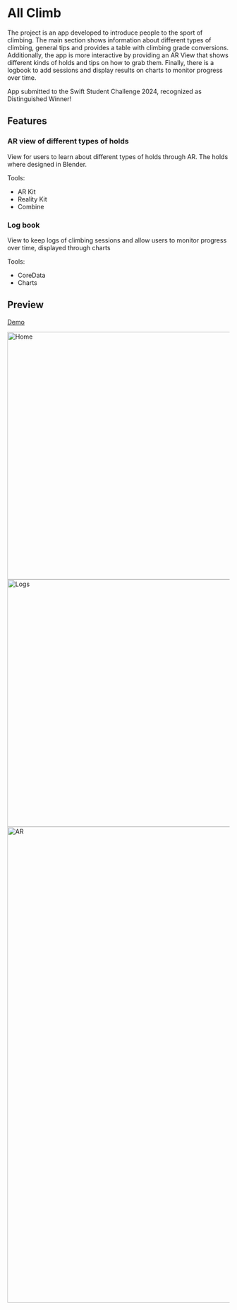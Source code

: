 # All Climb
The project is an app developed to introduce people to the sport of climbing. The main section shows information about different types of climbing, general tips and provides a table with climbing grade conversions. Additionally, the app is more interactive by providing an AR View that shows different kinds of holds and tips on how to grab them. Finally, there is a logbook to add sessions and display results on charts to monitor progress over time.

App submitted to the Swift Student Challenge 2024, recognized as Distinguished Winner!

## Features

### AR view of different types of holds
View for users to learn about different types of holds through AR. The holds where designed in Blender.

Tools:
- AR Kit
- Reality Kit
- Combine

### Log book 
View to keep logs of climbing sessions and allow users to monitor progress over time, displayed through charts

Tools:
- CoreData
- Charts

## Preview

[Demo](https://youtu.be/7OrvtlaVtkM?si=Pfqaj6kUfdpLnJ2z)

<img width="560" alt="Home" src="https://github.com/Ale-Coeto/SSC2024/assets/109093534/1458e8a1-7a4e-4e01-80f1-622297d49b24">
<img width="560" alt="Logs" src="https://github.com/Ale-Coeto/SSC2024/assets/109093534/80982ec5-5472-43d5-a0b1-7742d1aab204">
<img width="1077" alt="AR" src="https://github.com/Ale-Coeto/SSC2024/assets/109093534/bb890d01-fde9-43c0-b65c-b2468beac080">

